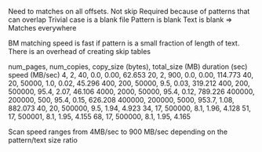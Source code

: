 Need to matches on all offsets. Not skip
    Required because of patterns that can overlap
        Trivial case is a blank file
            Pattern is blank
            Text is blank
            => Matches everywhere
            
BM matching speed is fast if pattern is a small fraction of length of text.
    There is an overhead of creating skip tables

num_pages, num_copies, copy_size (bytes), total_size (MB) duration (sec) speed (MB/sec)
    4,    2,       40,  0.0,   0.00, 62.653
   20,    2,      900,  0.0,   0.00, 114.773
   40,   20,    50000,  1.0,   0.02, 45.296
  400,  200,    50000,  9.5,   0.03, 319.212
  400,  200,   500000, 95.4,   2.07, 46.106
 4000, 2000,    50000, 95.4,   0.12, 789.226
400000, 200000,      500, 95.4,   0.15, 626.208
400000, 200000,     5000, 953.7,   1.08, 882.073
   40,   20,   500000,  9.5,   1.94,  4.923
   34,   17,   500000,  8.1,   1.96,  4.128
   51,   17,   500001,  8.1,   1.95,  4.155
   68,   17,   500000,  8.1,   1.95,  4.165
           

Scan speed ranges from 4MB/sec to 900 MB/sec depending on the pattern/text size ratio

           